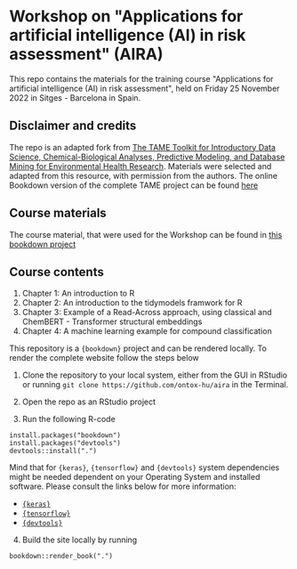 # Workshop on "Applications for artificial intelligence (AI) in risk assessment" (AIRA)

This repo contains the materials for the training course "Applications for artificial intelligence (AI) in risk assessment", held on Friday 25 November 2022 in Sitges - Barcelona in Spain.

## Disclaimer and credits
The repo is an adapted fork from [The TAME Toolkit for Introductory Data Science, Chemical-Biological Analyses, Predictive Modeling, and Database Mining for Environmental Health Research](https://github.com/UNCSRP/Data-Analysis-Training-Modules). Materials were selected and adapted from this resource, with permission from the authors. The online Bookdown version of the complete TAME project can be found [here](https://uncsrp.github.io/Data-Analysis-Training-Modules/)

## Course materials
The course material, that were used for the Workshop can be found in [this bookdown project](https://rstudio-connect.hu.nl/connect/AIRA)

## Course contents

 1. Chapter 1: An introduction to R
 2. Chapter 2: An introduction to the tidymodels framwork for R
 3. Chapter 3: Example of a Read-Across approach, using classical and ChemBERT - Transformer structural embeddings
 4. Chapter 4: A machine learning example for compound classification

This repository is a `{bookdown}` project and can be rendered locally. To render the complete website follow the steps below

 1. Clone the repository to your local system, either from the GUI in RStudio or running `git clone https://github.com/ontox-hu/aira` in the Terminal.

 2. Open the repo as an RStudio project

 3. Run the following R-code 
 ```
 install.packages("bookdown")
 install.packages("devtools")
 devtools::install(".")
 ```

 Mind that for `{keras}`, `{tensorflow}` and `{devtools}` system dependencies might be needed dependent on your Operating System and installed software. Please consult the links below for more information:
 
 - [`{keras}`](https://tensorflow.rstudio.com/)
 - [`{tensorflow}`](https://tensorflow.rstudio.com/)
 - [`{devtools}`](https://packagemanager.rstudio.com/client/#/repos/2/packages/devtools)
 
 4. Build the site locally by running 
 ```
 bookdown::render_book(".")
 ```

